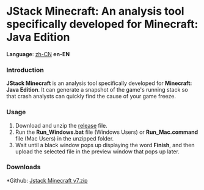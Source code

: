 JStack Minecraft: An analysis tool specifically developed for Minecraft: Java Edition
=================

**Language**: [zh-CN](https://github.com/burningtnt/JStack-Minecraft/blob/main/README_zh-CN.md) **en-EN**

### Introduction
**JStack Minecraft** is an analysis tool specifically developed for **Minecraft: Java Edition**. It can generate a snapshot of the game's running stack so that crash analysts can quickly find the cause of your game freeze.

### Usage
1. Download and unzip the [release](https://github.com/burningtnt/JStack-Minecraft/tree/main/release) file.
2. Run the **Run_Windows.bat** file (Windows Users) or **Run_Mac.command** file (Mac Users) in the unzipped folder.
3. Wait until a black window pops up displaying the word **Finish**, and then upload the selected file in the preview window that pops up later.

### Downloads
*Github: [Jstack Minecraft v7.zip](release/Jstack%20Minecraft%20v7.zip)